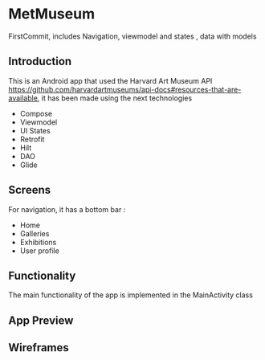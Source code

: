 # MetMuseum
FirstCommit, includes Navigation, viewmodel and states , data with models 

## Introduction

This is an Android app that used the Harvard Art Museum API https://github.com/harvardartmuseums/api-docs#resources-that-are-available, it has been made using the next technologies
- Compose
- Viewmodel
- UI States
- Retrofit
- Hilt 
- DAO
- Glide


## Screens

For navigation, it has a bottom bar :
- Home
- Galleries 
- Exhibitions
- User profile

## Functionality

The main functionality of the app is implemented in the MainActivity class

## App Preview


## Wireframes

